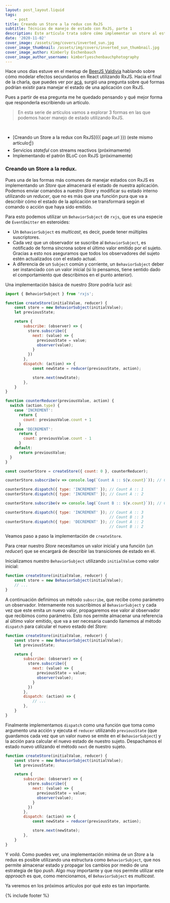 ```yaml
---
layout: post_layout.liquid
tags:
    - post
title: Creando un Store a la redux con RxJS
subtitle: Técnicas de manejo de estado con RxJS, parte 1
description: Este artículo trata sobre cómo implementar un store al estilo redux para manejar estado utilizando un patrón orientado a transiciones gatilladas por mensajes
date: '2020-11-02'
cover_image: /assets/img/covers/inverted_sun.jpg
cover_image_thumbnail: /assets/img/covers/inverted_sun_thumbnail.jpg
cover_image_author: Kimberly Eschenbauch
cover_image_author_username: kimberlyeschenbauchphotography
---
```


Hace unos días estuve en el meetup de [BeerJS Valdivia](https://valdivia.beerjs.cl/) hablando sobre cómo modelar efectos secundarios en React utilizando RxJS. Hacia el final de la charla, que puedes ver por [acá](https://youtu.be/F2SOzMPCGC8?t=2248), surgió una pregunta sobre qué formas podrían existir para manejar el estado de una aplicación con RxJS.

Pues a partir de esa pregunta me he quedado pensando y qué mejor forma que responderla escribiendo un artículo.

> En esta serie de artículos vamos a explorar 3 formas en las que podemos hacer manejo de estado utilizando RxJS.

<br />

- [Creando un Store a la redux con RxJS]({{ page.url }}) (este mismo artículo☝️)
- Servicios *stateful* con streams reactivos (próximamente)
- Implementando el patrón BLoC con RxJS (próximamente)

### Creando un Store a la redux.

Pues una de las formas más comunes de manejar estados con RxJS es implementando un *Store* que almacenará el estado de nuestra aplicación. Podemos enviar comandos a nuestro *Store* y modificar su estado interno utilizando un *reducer*, que no es más que una función pura que va a describir cómo el estado de la aplicación se transformará según el comando o acción que haya sido emitido.

Para esto podemos utilizar un `BehaviorSubject` de `rxjs`, que es una especie de `EventEmitter` en esteroides:

- Un `BehaviorSubject` es *multicast*, es decir, puede tener múltiples suscriptores.
- Cada vez que un observador se suscribe al `BehaviorSubject`, es notificado de forma síncrona sobre el último valor emitido por el sujeto. Gracias a esto nos aseguramos que todos los observadores del sujeto estén actualizados con el estado actual.
- A diferencia de un `Subject` común y corriente, un `BehaviorSubject` deber ser instanciado con un valor inicial (si lo pensamos, tiene sentido dado el comportamiento que describimos en el punto anterior).

Una implementación básica de nuestro *Store* podría lucir así:

```javascript
import { BehaviorSubject } from 'rxjs';

function createStore(initialValue, reducer) {
    const store = new BehaviorSubject(initialValue);
    let previousState;

    return {
        subscribe: (observer) => {
          store.subscribe({
            next: (value) => {
              previousState = value;
              observer(value);
            }
          })
        },
        dispatch: (action) => {
            const newState = reducer(previousState, action);

            store.next(newState);
        },
    }
}

function counterReducer(previousValue, action) {
  switch (action.type) {
    case 'INCREMENT':
      return {
        count: previousValue.count + 1
      }
    case 'DECREMENT':
      return {
        count: previousValue.count - 1
      }
    default:
      return previousValue;
  }
}

const counterStore = createStore({ count: 0 }, counterReducer);

counterStore.subscribe(v => console.log(`Count A :: ${v.count}`)); // Count A :: 0

counterStore.dispatch({ type: 'INCREMENT' }); // Count A :: 1
counterStore.dispatch({ type: 'INCREMENT' }); // Count A :: 2

counterStore.subscribe(v => console.log(`Count B :: ${v.count}`)); // Count :: 2

counterStore.dispatch({ type: 'INCREMENT' }); // Count A :: 3
                                              // Count B :: 3
counterStore.dispatch({ type: 'DECREMENT' }); // Count A :: 2
                                              // Count B :: 2
```

Veamos paso a paso la implementación de `createStore`.

Para crear nuestro *Store* necesitamos un valor inicial y una función (un *reducer*) que se encargará de describir las transiciones de estado en él.

Inicializamos nuestro `BehaviorSubject` utilizando `initialValue` como valor inicial:

```javascript
function createStore(initialValue, reducer) {
    const store = new BehaviorSubject(initialValue);
    // ...
}
```

A continuación definimos un método `subscribe`, que recibe como parámetro un observador. Internamente nos suscribimos al `BehaviorSubject` y cada vez que este emita un nuevo valor, propagaremos ese valor al observador que recibimos como parámetro. Esto nos permite almacenar una referencia al último valor emitido, que va a ser necesaria cuando llamemos al método `dispatch` para calcular el nuevo estado del *Store*:

```javascript
function createStore(initialValue, reducer) {
    const store = new BehaviorSubject(initialValue);
    let previousState;

    return {
        subscribe: (observer) => {
          store.subscribe({
            next: (value) => {
              previousState = value;
              observer(value);
            }
          })
        },
        dispatch: (action) => {
            // ...
        },
    }
}
```

Finalmente implementamos `dispatch` como una función que toma como argumento una acción y ejecuta el `reducer` utilizando `previousState` (que guardamos cada vez que un valor nuevo se emite en el `BehaviorSubject`) y la acción para calcular el nuevo estado de nuestro sujeto. Despachamos el estado nuevo utilizando el método `next` de nuestro sujeto.

```javascript
function createStore(initialValue, reducer) {
    const store = new BehaviorSubject(initialValue);
    let previousState;

    return {
        subscribe: (observer) => {
          store.subscribe({
            next: (value) => {
              previousState = value;
              observer(value);
            }
          })
        },
        dispatch: (action) => {
            const newState = reducer(previousState, action);

            store.next(newState);
        },
    }
}
```

Y *voilá*. Como puedes ver, una implementación mínima de un *Store* a la redux es posible utilizando una estructura como `BehaviorSubject`, que nos permite almacenar estado y propagar los cambios por medio de una estrategia de tipo *push*. Algo muy importante y que nos permite utilizar este *approach* es que, como mencionamos, el `BehaviorSubject` es *multicast*.

Ya veremos en los próximos artículos por qué esto es tan importante.

{% include footer %}
